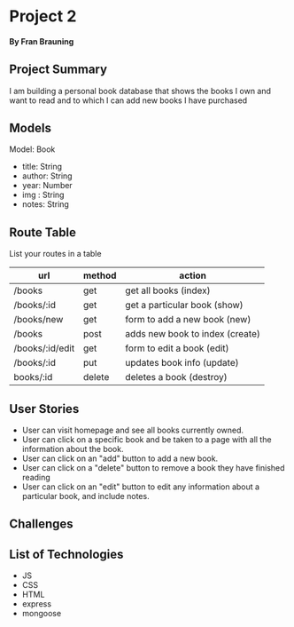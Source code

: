 # Project 2
#### By Fran Brauning

## Project Summary

I am building a personal book database that shows the books I own and want to read and to which I can add new books I have purchased

## Models

Model: Book

- title: String
- author: String
- year: Number
- img : String
- notes: String

## Route Table

List your routes in a table

| url | method | action |
|-----|--------|--------|
| /books | get | get all books (index)|
| /books/:id | get | get a particular book (show)|
| /books/new | get | form to add a new book (new)|
| /books | post | adds new book to index (create)|
| /books/:id/edit| get | form to edit a book (edit)|
| /books/:id | put | updates book info (update)|
| books/:id | delete | deletes a book (destroy)|

## User Stories

- User can visit homepage and see all books currently owned.
- User can click on a specific book and be taken to a page with all the information about the book.
- User can click on an "add" button to add a new book.
- User can click on a "delete" button to remove a book they have finished reading 
- User can click on an "edit" button to edit any information about a particular book, and include notes.

## Challenges



## List of Technologies

- JS
- CSS
- HTML
- express
- mongoose

